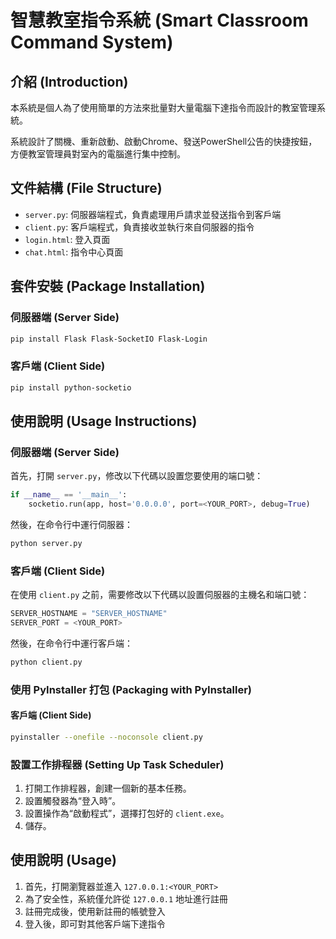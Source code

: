 # 智慧教室指令系統 (Smart Classroom Command System)

## 介紹 (Introduction)

本系統是個人為了使用簡單的方法來批量對大量電腦下達指令而設計的教室管理系統。

系統設計了關機、重新啟動、啟動Chrome、發送PowerShell公告的快捷按鈕，方便教室管理員對室內的電腦進行集中控制。

## 文件結構 (File Structure)

- `server.py`: 伺服器端程式，負責處理用戶請求並發送指令到客戶端
- `client.py`: 客戶端程式，負責接收並執行來自伺服器的指令
- `login.html`: 登入頁面
- `chat.html`: 指令中心頁面

## 套件安裝 (Package Installation)

### 伺服器端 (Server Side)

```bash
pip install Flask Flask-SocketIO Flask-Login
```

### 客戶端 (Client Side)

```bash
pip install python-socketio
```

## 使用說明 (Usage Instructions)

### 伺服器端 (Server Side)

首先，打開 `server.py`，修改以下代碼以設置您要使用的端口號：

```python
if __name__ == '__main__':
    socketio.run(app, host='0.0.0.0', port=<YOUR_PORT>, debug=True)
```

然後，在命令行中運行伺服器：

```bash
python server.py
```

### 客戶端 (Client Side)

在使用 `client.py` 之前，需要修改以下代碼以設置伺服器的主機名和端口號：

```python
SERVER_HOSTNAME = "SERVER_HOSTNAME"
SERVER_PORT = <YOUR_PORT>
```

然後，在命令行中運行客戶端：

```bash
python client.py
```

### 使用 PyInstaller 打包 (Packaging with PyInstaller)

#### 客戶端 (Client Side)

```bash
pyinstaller --onefile --noconsole client.py
```

### 設置工作排程器 (Setting Up Task Scheduler)

1. 打開工作排程器，創建一個新的基本任務。
2. 設置觸發器為“登入時”。
3. 設置操作為“啟動程式”，選擇打包好的 `client.exe`。
4. 儲存。

## 使用說明 (Usage)

1. 首先，打開瀏覽器並進入 `127.0.0.1:<YOUR_PORT>`
2. 為了安全性，系統僅允許從 `127.0.0.1` 地址進行註冊
3. 註冊完成後，使用新註冊的帳號登入
4. 登入後，即可對其他客戶端下達指令
